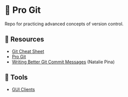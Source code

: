 # :octopus: Pro Git

Repo for practicing advanced concepts of version control.

## 📑 Resources

- [Git Cheat Sheet](https://about.gitlab.com/images/press/git-cheat-sheet.pdf)
- [Pro Git](https://git-scm.com/book/en/v2)
- [Writing Better Git Commit Messages](https://www.freecodecamp.org/news/how-to-write-better-git-commit-messages/) (Natalie Pina)

## :toolbox: Tools

- [GUI Clients](https://git-scm.com/downloads/guis)

